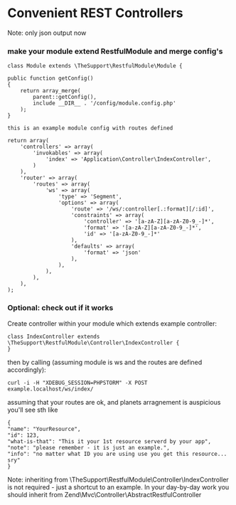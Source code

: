 # Convenient REST Controllers

Note: only json output now

### make your module extend RestfulModule and merge config's

    class Module extends \TheSupport\RestfulModule\Module {

    public function getConfig()
    {
        return array_merge(
            parent::getConfig(),
            include __DIR__ . '/config/module.config.php'
        );
    }

`this is an example module config with routes defined`

    return array(
        'controllers' => array(
            'invokables' => array(
                'index' => 'Application\Controller\IndexController',
            )
        ),
        'router' => array(
            'routes' => array(
                'ws' => array(
                    'type' => 'Segment',
                    'options' => array(
                        'route' => '/ws/:controller[.:format][/:id]',
                        'constraints' => array(
                            'controller' => '[a-zA-Z][a-zA-Z0-9_-]*',
                            'format' => '[a-zA-Z][a-zA-Z0-9_-]*',
                            'id' => '[a-zA-Z0-9_-]*'
                        ),
                        'defaults' => array(
                            'format' => 'json'
                        ),
                    ),
                ),
            ),
        ),
    );

### Optional: check out if it works

Create controller within your module which extends example controller:

    class IndexController extends \TheSupport\RestfulModule\Controller\IndexController {
    }

then by calling (assuming module is ws and the routes are defined accordingly):

    curl -i -H "XDEBUG_SESSION=PHPSTORM" -X POST example.localhost/ws/index/

assuming that your routes are ok, and planets arragnement is auspicious you'll see sth like

    {
    "name": "YourResource",
    "id": 123,
    "what-is-that": "This it your 1st resource serverd by your app",
    "note": "please remember - it is just an example.",
    "info": "no matter what ID you are using use you get this resource... sry"
    }

Note: inheriting from  \TheSupport\RestfulModule\Controller\IndexController is not required - just a shortcut
to an example. In your day-by-day work you should inherit from Zend\Mvc\Controller\AbstractRestfulController
